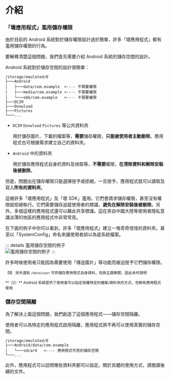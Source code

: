 # 介紹

### 「壞應用程式」濫用儲存權限

由於目前的 Android 系統對於儲存權限設計過於簡單，許多「壞應用程式」都有濫用儲存權限的行為。

要解釋清楚這個問題，我們首先需要介紹 Android 系統的儲存空間的設計。

Android 系統對於儲存空間的設計很簡單：

```
/storage/emulated/0
├───Android
│   ├───data/com.example  <---- 不需要權限
│   ├───media/com.example <---- 不需要權限
│   └───obb/com.example   <---- 不需要權限
├───DCIM
├───Donwload
├───Pictures
└───...
```

* `DCIM` `Donwload` `Pictures` 等公共資料夾

  用於儲存圖片、下載的檔案等，**需要**儲存權限，**只能被使用者主動刪除**。應用程式也可根據需求建立自己的資料夾。

* `Android` 中的資料夾

  用於儲存應用程式自身的資料及快取等，**不需要**權限，**在清除資料和解除安裝後被刪除**。

但是，問題出在儲存權限只能選擇授予或拒絕。一旦授予，應用程式就可以讀取及寫入**所有的資料夾**。

這被許多「壞應用程式」及「壞 SDK」濫用。它們會請求儲存權限，甚至沒有權限就拒絕執行。它們需要儲存追蹤使用者的標識，**避免在解除安裝後被刪除**。另外，多個這樣的應用程式還可以藉此共享標識。這在來自中國大陸等使用者隱私意識淡薄的地區的應用程式中非常常見。

在下面的例子中你可以看到，許多「壞應用程式」建立一堆奇奇怪怪的資料夾，甚至以「SystemConfig」命名來讓使用者誤以為是系統檔案。

::: details 濫用儲存空間的例子
<br>
<img :src="$withBase('/images/chaos_storage.png')" alt="濫用儲存空間的例子">
:::

許多時候使用者只能因為需要使用「傳送圖片」等功能而被迫授予它們儲存權限。

<sub>**〔1〕** 另外還有 `/data/user` 可供儲存應用程式自身資料，但與主題無關，因此未作說明</sub>
<p><sub>**〔2〕** Android 系統提供了使用者可以指定授權特定的檔案/資料夾的方式，但鮮有應用程式使用</sub>

### 儲存空間隔離

為了解決上面這個問題，我們創造了這個應用程式——儲存空間隔離。

使用者可以為特定的應用程式啟用隔離，應用程式將不再可以使用真實的儲存空間。

```
/storage/emulated/0
├───Android/data/com.example
│   └───sdcard   <---- 應用程式可見的儲存空間
└───...
```

此外，應用程式可以訪問哪些資料夾都可以指定。關於具體的使用方式，請閱讀後續的文件。